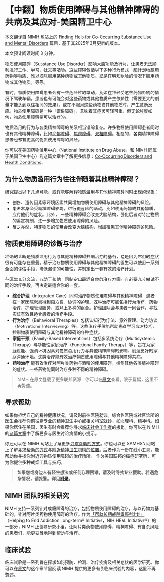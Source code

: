 # 【中翻】物质使用障碍与其他精神障碍的共病及其应对-美国精卫中心

本文翻译自 NIMH 网站上的 [Finding Help for Co-Occurring Substance Use and Mental Disorders](https://www.nimh.nih.gov/health/topics/substance-use-and-mental-health) 篇目，基于其2025年3月更新的版本。

本文预计阅读时间 3 分钟。

物质使用障碍（Substance Use Disorder）影响大脑功能及行为，让患者无法顺利进行工作、学习、社交等活动。这些障碍包括以下多种行为模式：超计划地服用药物等物质、难以戒除服用某种药物或其他物质、或是在明知危险的情况下服用药物或其他物质，等等。

有时，物质使用障碍患者会有一些危险性的举动，比如在神经受这些药物影响的情况下驾驶车辆。患者也有可能会对这些药物或其他物质产生依赖性（需要更大的剂量才能达到以往相同的效果），或在不服用这些药物或其他物质时，产生戒断反应。物质使用障碍是一种「谱系障碍」，意味着其症状可轻可重。但无论程度如何，物质使用障碍是可以治疗的。

物质滥用的行为与各类精神障碍的关系相当错综复杂。许多物质使用障碍患者同时也有其他精神障碍，比如[抑郁障碍](./Depression.md)、[焦虑障碍](./GAD.md)、[双相障碍](./BD.md)。相应的，各类精神障碍患者也都有更高的物质使用障碍的风险。

你可以在美国药物滥用中心（National Institute on Drug Abuse，和 NIMH 同属于美国卫生中心）的这篇文章中了解更多信息：[Co-Occurring Disorders and Health Conditions](https://nida.nih.gov/research-topics/co-occurring-disorders-health-conditions)。

## 为什么物质滥用行为往往伴随着其他精神障碍？

研究提出以下几点可能，或许能够解释物质滥用与其他精神障碍同时出现的现象：

- 创伤、遗传因素等环境因素共同增加物质使用障碍与其他精神障碍的风险。
- 患者本身会受精神障碍影响，进行更危险的活动。比如使用药物或其他物质，应付他们的症状。此外， 一些精神障碍会改变大脑结构，强化后者对特定物质的奖赏机制，进一步增加物质使用障碍的风险。
- 反之亦然，特定物质的使用会改变大脑结构，增加罹患其他精神障碍的风险。

## 物质使用障碍的诊断与治疗

准确的诊断是物质滥用行为与其他精神障碍共病治疗的基石，这是因为它们的症状很有可能存在重叠。精于治疗物质使用障碍与其他精神障碍的医生可以使用一系列全面的评估手段，降低漏诊的可能性，并制定出一套有效的治疗计划。

与医生充分交流，有助于和他一同制定出最适合你的治疗方案。有必要充分尝试不同的治疗手段，再决定最适合你的一套。

- **综合护理**（Integrated Care）同时治疗物质使用障碍与其他精神障碍，患者在一家医院就能得到更方便、协调的护理。这种治疗可能包括行为治疗、药物治疗、护理管理服务，或以上多种的组合。护理团队会与患者一同合作，寻找实证有效且适合患者的治疗手段。
- **行为治疗**（Behavioral Therapies）包括认知行为疗法、意外管理、动力访谈（Motivational Interviewing）等。这些治疗手段能帮助患者学习应对技巧，控制物质使用障碍与其他精神障碍的各种症状。
- **家庭干预**（Family-Based Interventions）包括多系统治疗（Multisystemic Therapy）与功能性家庭治疗（Functional Family Therapy）等，旨在为家庭赋能、强调环境因素对物质滥用行为与其他精神障碍的影响、创造更好的家庭沟通环境。这类治疗能有效治疗物质使用障碍与其他精神障碍共病。
- **药物治疗** 能有效治疗对阿片类药物与酒精的使用障碍，控制其他各类精神障碍的症状。一些药物能同时治疗多种不同的精神障碍。

> NIMH 在原文登载了更多联邦资源，你可以在[原文](https://www.nimh.nih.gov/health/topics/substance-use-and-mental-health)查看。限于篇幅，这里不再赘述。

## 寻求帮助

如果你担忧自己的精神健康状况，请及时前往医院就诊。综合性医院或社区诊所的医生会推荐你前往更专业的精神卫生中心或相关科室就诊，如心理科、精神科。如果你居住在美国，医生有时会推荐你寻求[临床社会工作者](../appendix.md#临床社会工作者)的援助。你可以在 NIMH 的[这篇文章](https://www.nimh.nih.gov/health/publications/tips-for-talking-with-your-health-care-provider)中了解更多与医生讨论病情的小提示。

你还可以在 NIMH 网站上了解更多[寻求帮助的方式](https://www.nimh.nih.gov/health/find-help)。你也可以在 SAMHSA 网站上了解[寻求帮助的方式](https://www.samhsa.gov/find-support)与[附近精神卫生机构的位置](https://findtreatment.samhsa.gov/)。后者作为一份在线小工具，能帮助你寻找你附近的物质使用障碍的治疗场所。[](smokefree.com) 作为美国联邦的癌症研究所，可为你提供多种戒烟工具与技巧。

> **如果您或身边人有轻生想法或任何心理困难，请及时寻找专业援助。若遇危急情况，请报警。详见[附录](../appendix.md#危机干预与报警)。**

## NIMH 团队的相关研究

NIMH 支持一系列针对成瘾障碍的治疗，包括物质使用障碍的治疗，与以药物为基础的，针对阿片类药物使用障碍的治疗。作为[「帮助长期戒除毒瘾®计划」](https://www.nimh.nih.gov/research/research-funded-by-nimh/research-initiatives/helping-to-end-addiction-long-termr-initiative-nih-heal-initiativer)（Helping to End Addiction Long-term® Initiative，NIH HEAL Initiative®）的一部分，NIMH 正领导研究小组，让阿片类药物使用障碍、精神障碍、有自杀风险的患者们，能更妥当地得到帮助与治疗。

## 临床试验

临床试验是一系列旨在探求如何预防、检测、治疗疾病及相关症状的医学研究。你可以在[原文](https://www.nimh.nih.gov/health/topics/substance-use-and-mental-health#part_2424)的这个章节里阅读 NIMH 提供的更多有关临床试验的内容，这里不再赘述。
